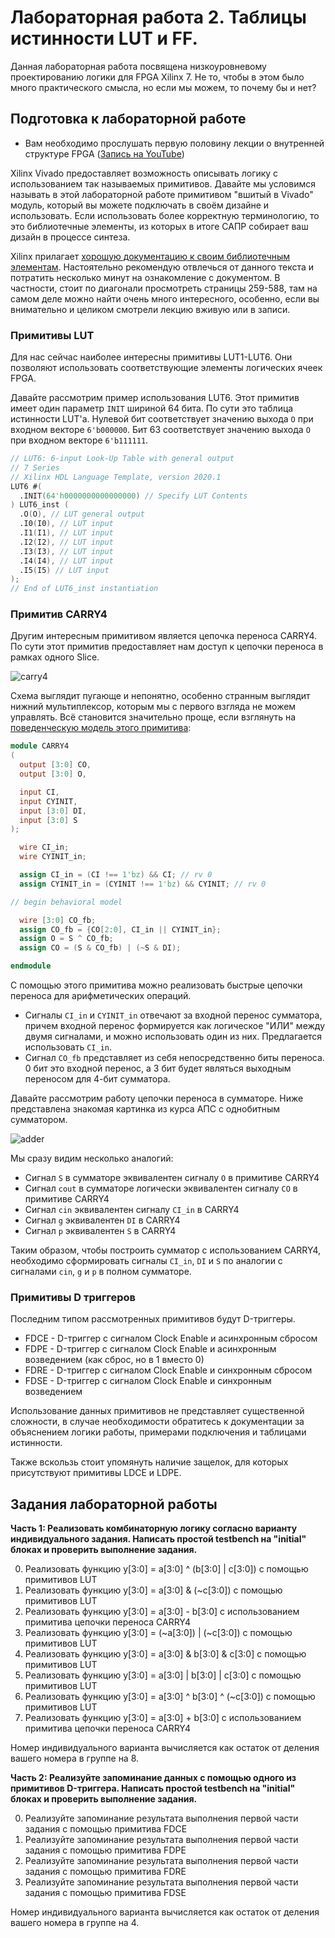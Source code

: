 # Лабораторная работа 2. Таблицы истинности LUT и FF.

Данная лабораторная работа посвящена низкоуровневому проектированию логики для FPGA Xilinx 7. Не то, чтобы в этом было много практического смысла, но если мы можем, то почему бы и нет?

## Подготовка к лабораторной работе
 * Вам необходимо прослушать первую половину лекции о внутренней структуре FPGA ([Запись на YouTube](https://www.youtube.com/watch?v=fdJiGdp5eVc))

Xilinx Vivado предоставляет возможность описывать логику с использованием так называемых примитивов. Давайте мы условимся называть в этой лабораторной работе примитивом "вшитый в Vivado" модуль, который вы можете подключать в своём дизайне и использовать. Если использовать более корректную терминологию, то это библиотечные элементы, из которых в итоге САПР собирает ваш дизайн в процессе синтеза.

Xilinx прилагает [хорошую документацию к своим библиотечным элементам](https://docs.xilinx.com/v/u/2020.1-English/ug953-vivado-7series-libraries). Настоятельно рекомендую отвлечься от данного текста и потратить несколько минут на ознакомление с документом. В частности, стоит по диагонали просмотреть страницы 259-588, там на самом деле можно найти очень много интересного, особенно, если вы внимательно и целиком смотрели лекцию вживую или в записи.

### Примитивы LUT
Для нас сейчас наиболее интересны примитивы LUT1-LUT6. Они позволяют использовать соответствующие элементы логических ячеек FPGA.

Давайте рассмотрим пример использования LUT6. Этот примитив имеет один параметр `INIT` шириной 64 бита. По сути это таблица истинности LUT'a. Нулевой бит соответствует значению выхода `O` при входном векторе `6'b000000`.
Бит 63 соответствует значению выхода `O` при входном векторе `6'b111111`.

```verilog
// LUT6: 6-input Look-Up Table with general output
// 7 Series
// Xilinx HDL Language Template, version 2020.1
LUT6 #(
  .INIT(64'h0000000000000000) // Specify LUT Contents
) LUT6_inst (
  .O(O), // LUT general output
  .I0(I0), // LUT input
  .I1(I1), // LUT input
  .I2(I2), // LUT input
  .I3(I3), // LUT input
  .I4(I4), // LUT input
  .I5(I5) // LUT input
);
// End of LUT6_inst instantiation
```

### Примитив CARRY4

Другим интересным примитивом является цепочка переноса CARRY4. По сути этот примитив предоставляет нам доступ к цепочки переноса в рамках одного Slice.

![carry4](pic/carry4.png)

Cхема выглядит пугающе и непонятно, особенно странным выглядит нижний мультиплексор, которым мы с первого взгляда не можем управлять. Всё становится значительно проще, если взглянуть на [поведенческую модель этого примитива](https://github.com/Xilinx/XilinxUnisimLibrary/blob/master/verilog/src/unisims/CARRY4.v):

```verilog
module CARRY4
(
  output [3:0] CO,
  output [3:0] O,

  input CI,
  input CYINIT,
  input [3:0] DI,
  input [3:0] S
);

  wire CI_in;
  wire CYINIT_in;

  assign CI_in = (CI !== 1'bz) && CI; // rv 0
  assign CYINIT_in = (CYINIT !== 1'bz) && CYINIT; // rv 0

// begin behavioral model

  wire [3:0] CO_fb;
  assign CO_fb = {CO[2:0], CI_in || CYINIT_in};
  assign O = S ^ CO_fb;
  assign CO = (S & CO_fb) | (~S & DI);

endmodule
```
С помощью этого примитива можно реализовать быстрые цепочки переноса для арифметических операций.

 * Сигналы `CI_in` и `CYINIT_in` отвечают за входной перенос сумматора, причем входной перенос формируется как логическое "ИЛИ" между двумя сигналами, и можно использовать один из них. Предлагается использовать `CI_in`.
 * Сигнал `CO_fb` представляет из себя непосредственно биты переноса. 0 бит это входной перенос, а 3 бит будет являться выходным переносом для 4-бит сумматора.


Давайте рассмотрим работу цепочки переноса в сумматоре. Ниже представлена знакомая картинка из курса АПС c однобитным сумматором.

![adder](pic/adder.jpg)

Мы сразу видим несколько аналогий:
 * Сигнал `S` в сумматоре эквивалентен сигналу `O` в примитиве CARRY4
 * Сигнал `cout` в сумматоре логически эквивалентен сигналу `CO` в примитиве CARRY4
 * Сигнал `cin` эквивалентен сигналу `CI_in` в CARRY4
 * Сигнал `g` эквивалентен `DI` в CARRY4
 * Сигнал `p` эквивалентен `S` в CARRY4

Таким образом, чтобы построить сумматор с использованием CARRY4, необходимо сформировать сигналы `CI_in`, `DI` и `S` по аналогии с сигналами `cin`, `g` и `p` в полном сумматоре.

### Примитивы D триггеров

Последним типом рассмотренных примитивов будут D-триггеры.
 * FDCE - D-триггер с сигналом Clock Enable и асинхронным сбросом
 * FDPE - D-триггер с сигналом Clock Enable и асинхронным возведением (как сброс, но в 1 вместо 0)
 * FDRE - D-триггер с сигналом Clock Enable и синхронным сбросом
 * FDSE - D-триггер с сигналом Clock Enable и синхронным возведением

Использование данных примитивов не представляет существенной сложности, в случае необходимости обратитесь к документации за объяснением логики работы, примерами подключения и таблицами истинности.

Также вскользь стоит упомянуть наличие защелок, для которых присутствуют примитивы LDCE и LDPE.

## Задания лабораторной работы

**Часть 1: Реализовать комбинаторную логику согласно варианту индивидуального задания. Написать простой testbench на "initial" блоках и проверить выполнение задания.**

0. Реализовать функцию y[3:0] = a[3:0] ^ (b[3:0] | c[3:0]) с помощью примитивов LUT
1. Реализовать функцию y[3:0] = a[3:0] & (~c[3:0]) с помощью примитивов LUT
2. Реализовать функцию y[3:0] = a[3:0] - b[3:0] с использованием примитива цепочки переноса CARRY4
3. Реализовать функцию y[3:0] = (~a[3:0]) | (~c[3:0]) с помощью примитивов LUT
4. Реализовать функцию y[3:0] = a[3:0] & b[3:0] & c[3:0] с помощью примитивов LUT
5. Реализовать функцию y[3:0] = a[3:0] | b[3:0] | c[3:0] с помощью примитивов LUT
6. Реализовать функцию y[3:0] = a[3:0] ^ b[3:0] ^ (~c[3:0]) с помощью примитивов LUT
7. Реализовать функцию y[3:0] = a[3:0] + b[3:0] с использованием примитива цепочки переноса CARRY4

Номер индивидуального варианта вычисляется как остаток от деления вашего номера в группе на 8.

**Часть 2: Реализуйте запоминание данных с помощью одного из примитивов D-триггера. Написать простой testbench на "initial" блоках и проверить выполнение задания.**

0. Реализуйте запоминание результата выполнения первой части задания с помощью примитива FDCE
1. Реализуйте запоминание результата выполнения первой части задания с помощью примитива FDPE
2. Реализуйте запоминание результата выполнения первой части задания с помощью примитива FDRE
3. Реализуйте запоминание результата выполнения первой части задания с помощью примитива FDSE

Номер индивидуального варианта вычисляется как остаток от деления вашего номера в группе на 4.
